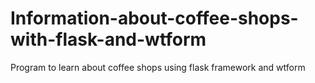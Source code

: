 # Information-about-coffee-shops-with-flask-and-wtform
Program to learn about coffee shops using flask framework and wtform
